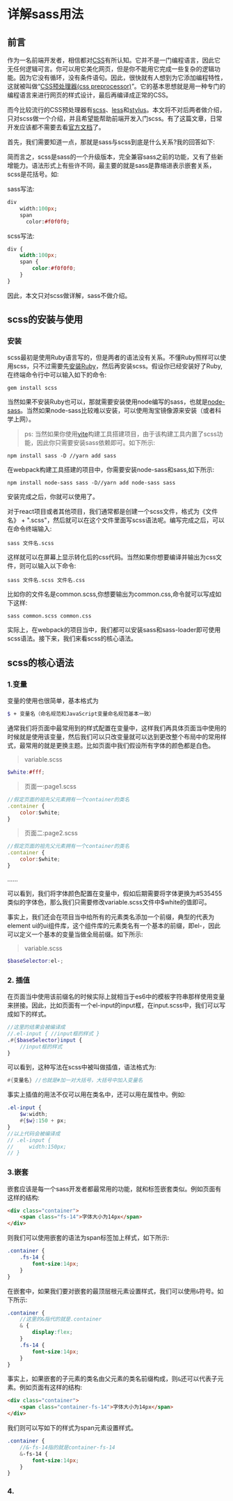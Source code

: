 <!-- https://www.ruanyifeng.com/blog/2012/06/sass.html -->
# 详解sass用法

## 前言

作为一名前端开发者，相信都对[CSS](https://developer.mozilla.org/zh-CN/docs/Web/CSS)有所认知。它并不是一门编程语言，因此它无任何逻辑可言。你可以用它美化网页，但是你不能用它完成一些复杂的逻辑功能。因为它没有循环，没有条件语句。因此，很快就有人想到为它添加编程特性，这就被叫做“[CSS预处理器(css preprocessor)](http://www.catswhocode.com/blog/8-css-preprocessors-to-speed-up-development-time)”。它的基本思想就是用一种专门的编程语言来进行网页的样式设计，最后再编译成正常的CSS。

而今比较流行的CSS预处理器有[scss](https://sass-lang.com/)、[less](https://lesscss.org/)和[stylus](https://stylus-lang.com/)。本文将不对后两者做介绍，只对scss做一个介绍，并且希望能帮助前端开发入门scss。有了这篇文章，日常开发应该都不需要去看[官方文档](https://sass-lang.com/documentation)了。

首先，我们需要知道一点，那就是sass与scss到底是什么关系?我的回答如下:

简而言之，scss是sass的一个升级版本，完全兼容sass之前的功能，又有了些新增能力。语法形式上有些许不同，最主要的就是sass是靠缩进表示嵌套关系，scss是花括号。如:

sass写法:

```sass
div
    width:100px;
    span
      color:#f0f0f0;
```

scss写法:

```scss
div {
    width:100px;
    span {
        color:#f0f0f0;
    }
}
```

因此，本文只对scss做详解，sass不做介绍。

## scss的安装与使用

### 安装

scss最初是使用Ruby语言写的，但是两者的语法没有关系。不懂Ruby照样可以使用scss，只不过需要先[安装Ruby](https://www.ruby-lang.org/zh_cn/downloads/)，然后再安装scss。假设你已经安装好了Ruby,在终端命令行中可以输入如下的命令:

```shell
gem install scss
```

当然如果不安装Ruby也可以，那就需要安装使用node编写的sass，也就是[node-sass](https://github.com/sass/node-sass)。当然如果node-sass比较难以安装，可以使用淘宝镜像源来安装（或者科学上网）。

> ps: 当然如果你使用[vite](https://vitejs.dev/)构建工具搭建项目，由于该构建工具内置了scss功能，因此你只需要安装sass依赖即可。如下所示:

```shell
npm install sass -D //yarn add sass
```

在webpack构建工具搭建的项目中，你需要安装node-sass和sass,如下所示:

```shell
npm install node-sass sass -D//yarn add node-sass sass
```

安装完成之后，你就可以使用了。

对于react项目或者其他项目，我们通常都是创建一个scss文件，格式为《文件名》 + ".scss"，然后就可以在这个文件里面写scss语法呢。编写完成之后，可以在命令终端输入:

```shell
sass 文件名.scss
```

这样就可以在屏幕上显示转化后的css代码。当然如果你想要编译并输出为css文件，则可以输入以下命令:


```shell
sass 文件名.scss 文件名.css
```

比如你的文件名是common.scss,你想要输出为common.css,命令就可以写成如下这样:

```shell
sass common.scss common.css
```

实际上，在webpack的项目当中，我们都可以安装sass和sass-loader即可使用scss语法。接下来，我们来看scss的核心语法。

## scss的核心语法

### 1.变量

变量的使用也很简单，基本格式为

```scss
$ + 变量名（命名规范和JavaScript变量命名规范基本一致）
```

通常我们将页面中最常用到的样式配置在变量中，这样我们再具体页面当中使用的时候就是使用该变量，然后我们可以只改变量就可以达到更改整个布局中的常用样式，最常用的就是更换主题。比如页面中我们假设所有字体的颜色都是白色。

> variable.scss

```scss
$white:#fff;
```

> 页面一:page1.scss

```js
//假定页面的祖先父元素拥有一个container的类名
.container {
    color:$white;
}
```

> 页面二:page2.scss

```js
//假定页面的祖先父元素拥有一个container的类名
.container {
    color:$white;
}
```

......

可以看到，我们将字体颜色配置在变量中，假如后期需要将字体更换为#535455类似的字体色，那么我们只需要修改variable.scss文件中$white的值即可。

事实上，我们还会在项目当中给所有的元素类名添加一个前缀，典型的代表为element ui的ui组件库，这个组件库的元素类名有一个基本的前缀，即el-，因此可以定义一个基本的变量当做全局前缀。如下所示:

> variable.scss

```scss
$baseSelector:el-;
```

### 2. 插值

在页面当中使用该前缀名的时候实际上就相当于es6中的模板字符串那样使用变量来拼接。因此，比如页面有一个el-input的input框，在input.scss中，我们可以写成如下的样式。

```scss
//这里的结果会被编译成
//.el-input { //input框的样式 }
.#{$baseSelector}input {
    //input框的样式
}
```

可以看到，这种写法在scss中被叫做插值，语法格式为:

```scss
#{变量名} //也就是#加一对大括号，大括号中加入变量名
```

事实上插值的用法不仅可以用在类名中，还可以用在属性中。例如:

```scss
.el-input {
    $w:width;
    #{$w}:150 + px;
}
//以上代码会被编译成
// .el-input {
//     width:150px;
// }
```

### 3.嵌套

嵌套应该是每一个sass开发者都最常用的功能，就和标签嵌套类似。例如页面有这样的结构:

```html
<div class="container">
    <span class="fs-14">字体大小为14px</span>
</div>
```

则我们可以使用嵌套的语法为span标签加上样式，如下所示:

```scss
.container {
    .fs-14 {
        font-size:14px;
    }
}
```

在嵌套中，如果我们要对嵌套的最顶层根元素设置样式，我们可以使用`&`符号。如下所示:

```scss
.container {
    //这里的&指代的就是.container
    & {
        display:flex;
    }
    .fs-14 {
        font-size:14px;
    }
}
```

事实上，如果嵌套的子元素的类名由父元素的类名前缀构成，则`&`还可以代表子元素。例如页面有这样的结构:

```html
<div class="container">
    <span class="container-fs-14">字体大小为14px</span>
</div>
```

我们则可以写如下的样式为span元素设置样式。

```scss
.container {
    //&-fs-14指的就是container-fs-14
    &-fs-14 {
        font-size:14px;
    }
}
```

### 4.

